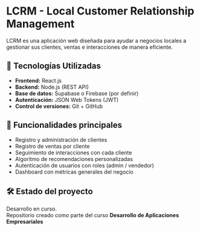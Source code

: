 # LCRM - Local Customer Relationship Management

LCRM es una aplicación web diseñada para ayudar a negocios locales a gestionar sus clientes, ventas e interacciones de manera eficiente.

## 🚀 Tecnologías Utilizadas

- **Frontend:** React.js
- **Backend:** Node.js (REST API)
- **Base de datos:** Supabase o Firebase (por definir)
- **Autenticación:** JSON Web Tokens (JWT)
- **Control de versiones:** Git + GitHub

## 🧩 Funcionalidades principales

- Registro y administración de clientes
- Registro de ventas por cliente
- Seguimiento de interacciones con cada cliente
- Algoritmo de recomendaciones personalizadas
- Autenticación de usuarios con roles (admin / vendedor)
- Dashboard con métricas generales del negocio

## 🛠️ Estado del proyecto

Desarrollo en curso.  
Repositorio creado como parte del curso **Desarrollo de Aplicaciones Empresariales**
